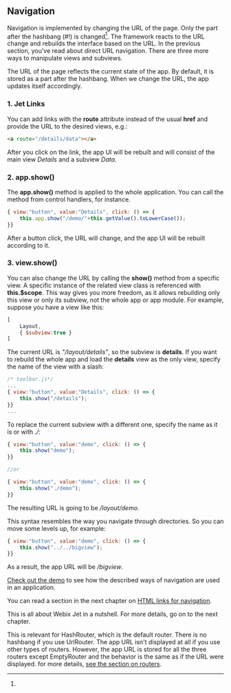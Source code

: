 ## Navigation

Navigation is implemented by changing the URL of the page. Only the part after the hashbang \(\#!\) is changed[^1]. The framework reacts to the URL change and rebuilds the interface based on the URL. In the previous section, you've read about direct URL navigation. There are three more ways to manipulate views and subviews.

The URL of the page reflects the current state of the app. By default, it is stored as a part after the hashbang. When we change the URL, the app updates itself accordingly. 


### 1. Jet Links

You can add links with the **route** attribute instead of the usual **href** and provide the URL to the desired views, e.g.:

```html
<a route="/details/data"></a>
```

After you click on the link, the app UI will be rebuilt and will consist of the main view _Details_ and a subview _Data_.

### 2. app.show\(\)

The **app.show\(\)** method is applied to the whole application. You can call the method from control handlers, for instance.

```js
{ view:"button", value:"Details", click: () => {
    this.app.show("/demo/"+this.getValue().toLowerCase());
}}
```

After a button click, the URL will change, and the app UI will be rebuilt according to it.

### 3. view.show\(\)

You can also change the URL by calling the **show\(\)** method from a specific view. A specific instance of the related view class is referenced with **this.$scope**. This way gives you more freedom, as it allows rebuilding only this view or only its subview, not the whole app or app module. For example, suppose you have a view like this:

```js
[
    Layout,
    { $subview:true }
]
```

The current URL is _"/layout/details"_, so the subview is **details**. If you want to rebuild the whole app and load the **details** view as the only view, specify the name of the view with a slash:

```js
/* toolbar.js*/
...
{ view:"button", value:"Details", click: () => {
    this.show("/details");
}}
...
```

To replace the current subview with a different one, specify the name as it is or with *./*:

```js
{ view:"button", value:"demo", click: () => {
    this.show("demo");
}}

//or

{ view:"button", value:"demo", click: () => {
    this.show("./demo");
}}
```

The resulting URL is going to be */layout/demo*.

This syntax resembles the way you navigate through directories. So you can move some levels up, for example:

```js
{ view:"button", value:"demo", click: () => {
    this.show("../../bigview");
}}
```

As a result, the app URL will be */bigview*.

[Check out the demo](https://github.com/webix-hub/jet-core/blob/master/samples/02_life_stages.html) to see how the described ways of navigation are used in an application.

You can read a section in the next chapter on [HTML links for navigation](../details/navigation.md).

This is all about Webix Jet in a nutshell. For more details, go on to the next chapter.

<!-- footnotes -->
[^1]:
This is relevant for HashRouter, which is the default router. There is no hashbang if you use UrlRouter. The app URL isn't displayed at all if you use other types of routers. However, the app URL is stored for all the three routers except EmptyRouter and the behavior is the same as if the URL were displayed.  for more details, [see the section on routers](../details/routers.md).